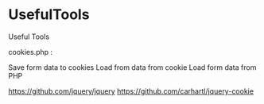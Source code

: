 UsefulTools
===========

Useful Tools

cookies.php :

Save form data to cookies
Load from data from cookie
Load form data from PHP

https://github.com/jquery/jquery
https://github.com/carhartl/jquery-cookie

